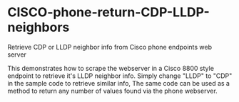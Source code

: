 # CISCO-phone-return-CDP-LLDP-neighbors
Retrieve CDP or LLDP neighbor info from Cisco phone endpoints web server

This demonstrates how to scrape the webserver in a Cisco 8800 style endpoint to retrieve it's LLDP neighbor info.  Simply change "LLDP" to "CDP" in the sample code to retrieve similar info,  The same code can be used as a method to return any number of values found via the phone webserver.
